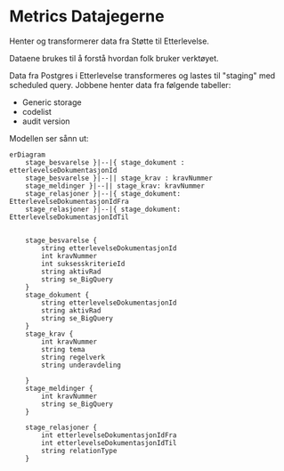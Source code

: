 # Metrics Datajegerne

Henter og transformerer data fra Støtte til Etterlevelse.

Dataene brukes til å forstå hvordan folk bruker verktøyet.

Data fra Postgres i Etterlevelse transformeres og lastes til "staging" med scheduled query. 
Jobbene henter data fra følgende tabeller:
- Generic storage
- codelist
- audit version

Modellen ser sånn ut:

```mermaid
erDiagram
    stage_besvarelse }|--|{ stage_dokument : etterlevelseDokumentasjonId
    stage_besvarelse }|--|| stage_krav : kravNummer
    stage_meldinger }|--|| stage_krav: kravNummer
    stage_relasjoner }|--|{ stage_dokument: EtterlevelseDokumentasjonIdFra
    stage_relasjoner }|--|{ stage_dokument: EtterlevelseDokumentasjonIdTil
    

    stage_besvarelse {
        string etterlevelseDokumentasjonId
        int kravNummer
        int suksesskriterieId
        string aktivRad
        string se_BigQuery
    }
    stage_dokument {
        string etterlevelseDokumentasjonId
        string aktivRad
        string se_BigQuery
    }
    stage_krav {
        int kravNummer
        string tema
        string regelverk
        string underavdeling

    }    
    stage_meldinger {
        int kravNummer
        string se_BigQuery
    }

    stage_relasjoner {
        int etterlevelseDokumentasjonIdFra
        int etterlevelseDokumentasjonIdTil
        string relationType
    }
```